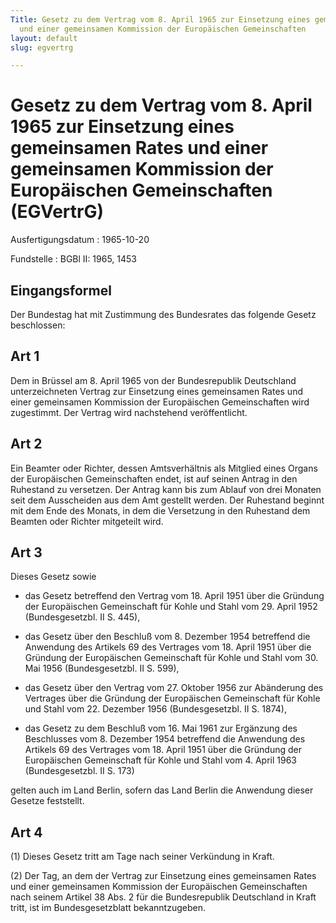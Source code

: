 ```yaml
---
Title: Gesetz zu dem Vertrag vom 8. April 1965 zur Einsetzung eines gemeinsamen Rates
  und einer gemeinsamen Kommission der Europäischen Gemeinschaften
layout: default
slug: egvertrg

---
```


# Gesetz zu dem Vertrag vom 8. April 1965 zur Einsetzung eines gemeinsamen Rates und einer gemeinsamen Kommission der Europäischen Gemeinschaften (EGVertrG)

Ausfertigungsdatum
:   1965-10-20

Fundstelle
:   BGBl II: 1965, 1453



## Eingangsformel

Der Bundestag hat mit Zustimmung des Bundesrates das folgende Gesetz
beschlossen:


## Art 1

Dem in Brüssel am 8. April 1965 von der Bundesrepublik Deutschland
unterzeichneten Vertrag zur Einsetzung eines gemeinsamen Rates und
einer gemeinsamen Kommission der Europäischen Gemeinschaften wird
zugestimmt. Der Vertrag wird nachstehend veröffentlicht.


## Art 2

Ein Beamter oder Richter, dessen Amtsverhältnis als Mitglied eines
Organs der Europäischen Gemeinschaften endet, ist auf seinen Antrag in
den Ruhestand zu versetzen. Der Antrag kann bis zum Ablauf von drei
Monaten seit dem Ausscheiden aus dem Amt gestellt werden. Der
Ruhestand beginnt mit dem Ende des Monats, in dem die Versetzung in
den Ruhestand dem Beamten oder Richter mitgeteilt wird.


## Art 3

Dieses Gesetz sowie

-   das Gesetz betreffend den Vertrag vom 18. April 1951 über die Gründung
    der Europäischen Gemeinschaft für Kohle und Stahl vom 29. April 1952
    (Bundesgesetzbl. II S. 445),


-   das Gesetz über den Beschluß vom 8. Dezember 1954 betreffend die
    Anwendung des Artikels 69 des Vertrages vom 18. April 1951 über die
    Gründung der Europäischen Gemeinschaft für Kohle und Stahl vom 30. Mai
    1956 (Bundesgesetzbl. II S. 599),


-   das Gesetz über den Vertrag vom 27. Oktober 1956 zur Abänderung des
    Vertrages über die Gründung der Europäischen Gemeinschaft für Kohle
    und Stahl vom 22. Dezember 1956 (Bundesgesetzbl. II S. 1874),


-   das Gesetz zu dem Beschluß vom 16. Mai 1961 zur Ergänzung des
    Beschlusses vom 8. Dezember 1954 betreffend die Anwendung des Artikels
    69 des Vertrages vom 18. April 1951 über die Gründung der Europäischen
    Gemeinschaft für Kohle und Stahl vom 4. April 1963 (Bundesgesetzbl. II
    S. 173)



gelten auch im Land Berlin, sofern das Land Berlin die Anwendung
dieser Gesetze feststellt.


## Art 4

(1) Dieses Gesetz tritt am Tage nach seiner Verkündung in Kraft.

(2) Der Tag, an dem der Vertrag zur Einsetzung eines gemeinsamen Rates
und einer gemeinsamen Kommission der Europäischen Gemeinschaften nach
seinem Artikel 38 Abs. 2 für die Bundesrepublik Deutschland in Kraft
tritt, ist im Bundesgesetzblatt bekanntzugeben.

